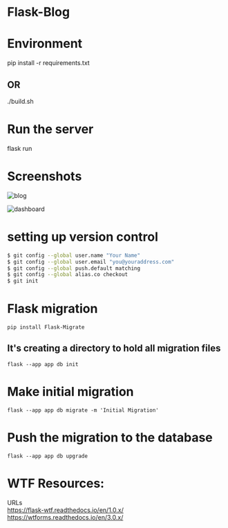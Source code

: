 # Flask-Blog

# Environment
pip install -r requirements.txt
## OR
./build.sh

# Run the server
flask run

# Screenshots

![blog](https://github.com/1NF1N17YX/Flask-Blog/assets/131818684/dcdea76f-7bd4-4024-a382-0429dde46957)

![dashboard](https://github.com/1NF1N17YX/Flask-Blog/assets/131818684/4353aa00-a13f-4989-ae54-b2bc4aa973b2)

# setting up version control

```bash
$ git config --global user.name "Your Name"
$ git config --global user.email "you@youraddress.com"
$ git config --global push.default matching
$ git config --global alias.co checkout
$ git init
```

# Flask migration

`pip install Flask-Migrate`

## It's creating a directory to hold all migration files
`flask --app app db init`

# Make initial migration
`flask --app app db migrate -m 'Initial Migration'`

# Push the migration to the database
`flask --app app db upgrade`

# WTF Resources:
URLs <br />
https://flask-wtf.readthedocs.io/en/1.0.x/ <br />
https://wtforms.readthedocs.io/en/3.0.x/
